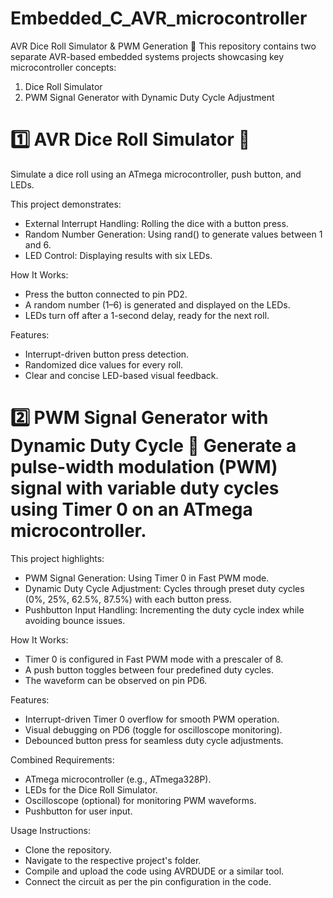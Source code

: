# Embedded_C_AVR_microcontroller

AVR Dice Roll Simulator & PWM Generation 🚀
This repository contains two separate AVR-based embedded systems projects showcasing key microcontroller concepts:

1. Dice Roll Simulator
2. PWM Signal Generator with Dynamic Duty Cycle Adjustment
   
# 1️⃣ AVR Dice Roll Simulator 🎲
Simulate a dice roll using an ATmega microcontroller, push button, and LEDs. 

This project demonstrates:
- External Interrupt Handling: Rolling the dice with a button press.
- Random Number Generation: Using rand() to generate values between 1 and 6.
- LED Control: Displaying results with six LEDs.

How It Works:
- Press the button connected to pin PD2.
- A random number (1–6) is generated and displayed on the LEDs.
- LEDs turn off after a 1-second delay, ready for the next roll.

Features:
- Interrupt-driven button press detection.
- Randomized dice values for every roll.
- Clear and concise LED-based visual feedback.

# 2️⃣ PWM Signal Generator with Dynamic Duty Cycle 📶 Generate a pulse-width modulation (PWM) signal with variable duty cycles using Timer 0 on an ATmega microcontroller. 

This project highlights:
- PWM Signal Generation: Using Timer 0 in Fast PWM mode.
- Dynamic Duty Cycle Adjustment: Cycles through preset duty cycles (0%, 25%, 62.5%, 87.5%) with each button press.
- Pushbutton Input Handling: Incrementing the duty cycle index while avoiding bounce issues.

How It Works:
- Timer 0 is configured in Fast PWM mode with a prescaler of 8.
- A push button toggles between four predefined duty cycles.
- The waveform can be observed on pin PD6.

Features:
- Interrupt-driven Timer 0 overflow for smooth PWM operation.
- Visual debugging on PD6 (toggle for oscilloscope monitoring).
- Debounced button press for seamless duty cycle adjustments.

Combined Requirements:
- ATmega microcontroller (e.g., ATmega328P).
- LEDs for the Dice Roll Simulator.
- Oscilloscope (optional) for monitoring PWM waveforms.
- Pushbutton for user input.

Usage Instructions:
- Clone the repository.
- Navigate to the respective project's folder.
- Compile and upload the code using AVRDUDE or a similar tool.
- Connect the circuit as per the pin configuration in the code.

